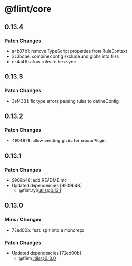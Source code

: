 # @flint/core

## 0.13.4

### Patch Changes

- a4b07b1: remove TypeScript properties from RuleContext
- 3c3bcae: combine config exclude and globs into files
- ec4a4ff: allow rules to be async

## 0.13.3

### Patch Changes

- 3ef4331: fix type errors passing rules to defineConfig

## 0.13.2

### Patch Changes

- 4904678: allow omitting globs for createPlugin

## 0.13.1

### Patch Changes

- 9909b48: add README.md
- Updated dependencies [9909b48]
  - @flint.fyi/utils@0.13.1

## 0.13.0

### Minor Changes

- 72ed00b: feat: split into a monorepo

### Patch Changes

- Updated dependencies [72ed00b]
  - @flint/utils@0.13.0
